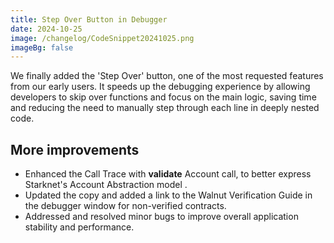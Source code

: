 ```yaml
---
title: Step Over Button in Debugger
date: 2024-10-25
image: /changelog/CodeSnippet20241025.png
imageBg: false
---
```


We finally added the 'Step Over' button, one of the most
            requested features from our early users. It speeds up the debugging
            experience by allowing developers to skip over functions and focus
            on the main logic, saving time and reducing the need to manually
            step through each line in deeply nested code.

## More improvements

- Enhanced the Call Trace with __validate__ Account
              call, to better express Starknet's Account Abstraction model .
- Updated the copy and added a link to the Walnut Verification Guide in the debugger window for non-verified contracts.
- Addressed and resolved minor bugs to improve overall application
              stability and performance.
